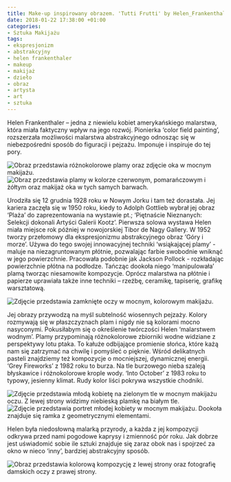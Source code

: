 ```yaml
---
title: Make-up inspirowany obrazem. 'Tutti Frutti' by Helen_Frankenthaler
date: 2018-01-22 17:38:00 +01:00
categories:
- Sztuka Makijażu
tags:
- ekspresjonizm
- abstrakcyjny
- helen frankenthaler
- makeup
- makijaż
- dzieło
- obraz
- artysta
- art
- sztuka
---
```


Helen Frankenthaler – jedna z niewielu kobiet amerykańskiego malarstwa, która miała faktyczny wpływ na jego rozwój. Pionierka ‘color field painting’, rozszerzała możliwości malarstwa abstrakcyjnego odnosząc się w niebezpośredni sposób do figuracji i pejzażu. Imponuje i inspiruje do tej pory.

![Obraz przedstawia różnokolorowe plamy oraz zdjęcie oka w mocnym makijażu.](https://assets1.ello.co/uploads/asset/attachment/6960376/ello-optimized-f6c8c2b3.jpg)
![Obraz przedstawia plamy w kolorze czerwonym, pomarańczowym i żółtym oraz makijaż oka w tych samych barwach.](https://assets0.ello.co/uploads/asset/attachment/6960377/ello-optimized-093df884.jpg)

Urodziła się 12 grudnia 1928 roku w Nowym Jorku i tam też dorastała. Jej kariera zaczęła się w 1950 roku, kiedy to Adolph Gottlieb wybrał jej obraz ‘Plaża’ do zaprezentowania na wystawie pt.; ‘Piętnaście Nieznanych: Selekcji dokonali Artyści Galerii Kootz’. Pierwsza solowa wystawa Helen miała miejsce rok później w nowojorskiej Tibor de Nagy Gallery. W 1952 tworzy przełomowy dla ekspresjonizmu abstrakcyjnego obraz ‘Góry i morze’. Używa do tego swojej innowacyjnej techniki ‘wsiąkającej plamy’ - maluje na niezagruntowanym płótnie, pozwalając farbie swobodnie wniknąć w jego powierzchnie. Pracowała podobnie jak Jackson Pollock - rozkładając powierzchnie płótna na podłodze. Tańcząc dookoła niego ‘manipulowała’ plamą tworząc niesamowite kompozycje. Oprócz malarstwa na płótnie i papierze uprawiała także inne techniki – rzeźbę, ceramikę, tapiserię, grafikę warsztatową.

![Zdjęcie przedstawia zamknięte oczy w mocnym, kolorowym makijażu.](https://assets0.ello.co/uploads/asset/attachment/6960379/ello-optimized-657d8a69.jpg)

Jej obrazy przywodzą na myśl subtelność wiosennych pejzaży. Kolory rozmywają się w płaszczyznach plam i nigdy nie są kolorami mocno nasyconymi. Pokusiłabym się o określenie twórczości Helen ‘malarstwem wodnym’. Plamy przypominają różnokolorowe zbiorniki wodne widziane z perspektywy lotu ptaka. To kałuże odbijające promienie słońca, które każą nam się zatrzymać na chwilę i pomyśleć o pięknie. Wśród delikatnych pasteli znajdziemy też kompozycje o mocniejszej, dynamicznej energii. ‘Grey Fireworks’ z 1982 roku to burza. Na tle burzowego nieba szaleją błyskawice i różnokolorowe krople wody. ‘Into October’ z 1983 roku to typowy, jesienny klimat. Rudy kolor liści pokrywa wszystkie chodniki.

![Zdjęcie przedstawia młodą kobietę na zielonym tle w mocnym makijażu oczu. Z lewej strony widzimy niebieską plamkę na białym tle.](https://assets0.ello.co/uploads/asset/attachment/6960381/ello-optimized-6fb0b5fb.jpg)
![Zdjęcie przedstawia portret młodej kobiety w mocnym makijażu. Dookoła znajduje się ramka z geometrycznymi elementami.](https://assets2.ello.co/uploads/asset/attachment/6960383/ello-optimized-9fc89e7b.jpg)

Helen była niedosłowną malarką przyrody, a każda z jej kompozycji odkrywa przed nami pogodowe kaprysy i zmienność pór roku. Jak dobrze jest uświadomić sobie ile sztuki znajduje się zaraz obok nas i spojrzeć za okno w nieco ‘inny’, bardziej abstrakcyjny sposób.

![Obraz przedstawia kolorową kompozycję z lewej strony oraz fotografię damskich oczy z prawej strony.](https://assets3.ello.co/uploads/asset/attachment/6960386/ello-optimized-d9c64e3d.jpg)